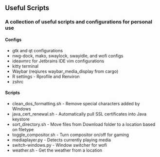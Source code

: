 ## Useful Scripts
### A collection of useful scripts and configurations for personal use

#### Configs
 - gtk and qt configurations
 - nwg-dock, mako, swaylock, swayidle, and wofi configs
 - ideavmrc for Jetbrains IDE vim configurations
 - kitty terminal 
 - Waybar (reqiures waybar_media_display from cargo)
 - R settings - Rprofile and Renviron
 - zshrc

#### Scripts
 - clean_dos_formatting.sh - Remove special characters added by Windows
 - java_cert_renewal.sh - Automatically pull SSL certificates into Java keystore
 - sort_directory.sh - Move files from Download folder to a location based on filetype
 - toggle_compositor.sh - Turn compositor on/off for gaming
 - mediaplayer.py - Detects currently playing media
 - switch-windows.py - Window switcher for wofi
 - weather.sh - Get the weather from a location
